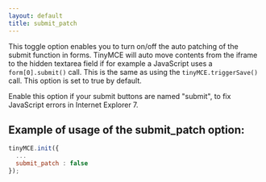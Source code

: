 ```yaml
---
layout: default
title: submit_patch
---
```


This toggle option enables you to turn on/off the auto patching of the submit function in forms. TinyMCE will auto move contents from the iframe to the hidden textarea field if for example a JavaScript uses a `form[0].submit()` call. This is the same as using the `tinyMCE.triggerSave()` call. This option is set to true by default.

Enable this option if your submit buttons are named "submit", to fix JavaScript errors in Internet Explorer 7.

## Example of usage of the submit_patch option:

```js
tinyMCE.init({
  ...
  submit_patch : false
});
```
